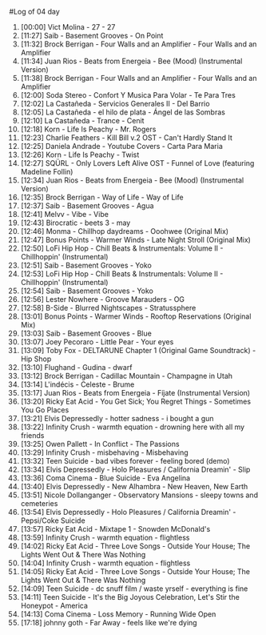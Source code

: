 #Log of 04 day

1. [00:00] Vict Molina - 27 - 27
1. [11:27] Saib - Basement Grooves - On Point
1. [11:32] Brock Berrigan - Four Walls and an Amplifier - Four Walls and an Amplifier
1. [11:34] Juan Rios - Beats from Energeia - Bee (Mood) (Instrumental Version)
1. [11:38] Brock Berrigan - Four Walls and an Amplifier - Four Walls and an Amplifier
1. [12:00] Soda Stereo - Confort Y Musica Para Volar - Te Para Tres
1. [12:02] La Castañeda - Servicios Generales II - Del Barrio
1. [12:05] La Castañeda - el hilo de plata - Ángel de las Sombras
1. [12:10] La Castañeda - Trance - Cenit
1. [12:18] Korn - Life Is Peachy - Mr. Rogers
1. [12:23] Charlie Feathers - Kill Bill v.2 OST - Can't Hardly Stand It
1. [12:25] Daniela Andrade - Youtube Covers - Carta Para Maria
1. [12:26] Korn - Life Is Peachy - Twist
1. [12:27] SQÜRL - Only Lovers Left Alive OST - Funnel of Love (featuring Madeline Follin)
1. [12:34] Juan Rios - Beats from Energeia - Bee (Mood) (Instrumental Version)
1. [12:35] Brock Berrigan - Way of Life - Way of Life
1. [12:37] Saib - Basement Grooves - Agua
1. [12:41] Melvv - Vibe - Vibe
1. [12:43] Birocratic - beets 3 - may
1. [12:46] Monma - Chillhop daydreams - Ooohwee (Original Mix)
1. [12:47] Bonus Points - Warmer Winds - Late Night Stroll (Original Mix)
1. [12:50] LoFi Hip Hop - Chill Beats & Instrumentals: Volume II - Chillhoppin' (Instrumental)
1. [12:51] Saib - Basement Grooves - Yoko
1. [12:53] LoFi Hip Hop - Chill Beats & Instrumentals: Volume II - Chillhoppin' (Instrumental)
1. [12:54] Saib - Basement Grooves - Yoko
1. [12:56] Lester Nowhere - Groove Marauders - OG
1. [12:58] B-Side - Blurred Nightscapes - Stratussphere
1. [13:01] Bonus Points - Warmer Winds - Rooftop Reservations (Original Mix)
1. [13:03] Saib - Basement Grooves - Blue
1. [13:07] Joey Pecoraro - Little Pear - Your eyes
1. [13:09] Toby Fox - DELTARUNE Chapter 1 (Original Game Soundtrack) - Hip Shop
1. [13:10] Flughand - Gudina - dwarf
1. [13:12] Brock Berrigan - Cadillac Mountain - Champagne in Utah
1. [13:14] L'indécis - Celeste - Brume
1. [13:17] Juan Rios - Beats from Energeia - Fíjate (Instrumental Version)
1. [13:20] Ricky Eat Acid - You Get Sick; You Regret Things - Sometimes You Go Places
1. [13:21] Elvis Depressedly - hotter sadness - i bought a gun
1. [13:22] Infinity Crush - warmth equation - drowning here with all my friends
1. [13:25] Owen Pallett - In Conflict - The Passions
1. [13:29] Infinity Crush - misbehaving - Misbehaving
1. [13:32] Teen Suicide - bad vibes forever - feeling bored (demo)
1. [13:34] Elvis Depressedly - Holo Pleasures / California Dreamin' - Slip
1. [13:36] Coma Cinema - Blue Suicide - Eva Angelina
1. [13:40] Elvis Depressedly - New Alhambra - New Heaven, New Earth
1. [13:51] Nicole Dollanganger - Observatory Mansions - sleepy towns and cemeteries
1. [13:54] Elvis Depressedly - Holo Pleasures / California Dreamin' - Pepsi/Coke Suicide
1. [13:57] Ricky Eat Acid - Mixtape 1 - Snowden McDonald's
1. [13:59] Infinity Crush - warmth equation - flightless
1. [14:02] Ricky Eat Acid - Three Love Songs - Outside Your House; The Lights Went Out & There Was Nothing
1. [14:04] Infinity Crush - warmth equation - flightless
1. [14:05] Ricky Eat Acid - Three Love Songs - Outside Your House; The Lights Went Out & There Was Nothing
1. [14:09] Teen Suicide - dc snuff film / waste yrself - everything is fine
1. [14:11] Teen Suicide - It's the Big Joyous Celebration, Let's Stir the Honeypot - America
1. [14:13] Coma Cinema - Loss Memory - Running Wide Open
1. [17:18] johnny goth - Far Away - feels like we're dying
